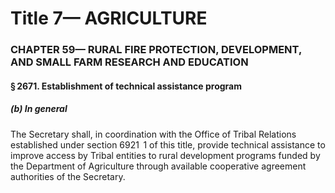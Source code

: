 
# Title 7— AGRICULTURE
### CHAPTER 59— RURAL FIRE PROTECTION, DEVELOPMENT, AND SMALL FARM RESEARCH AND EDUCATION
#### § 2671. Establishment of technical assistance program
##### (b) In general

The Secretary shall, in coordination with the Office of Tribal Relations established under section 6921  1 of this title, provide technical assistance to improve access by Tribal entities to rural development programs funded by the Department of Agriculture through available cooperative agreement authorities of the Secretary.
